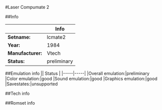 #Laser Compumate 2

##Info

||Info|
|-----|-----|
|**Setname:**|lcmate2
|**Year:**|1984
|**Manufacturer:**|Vtech
|**Status:**|preliminary

##Emulation info
|| Status |
|-----|-----|
|Overall emulation:|preliminary
|Color emulation:|good
|Sound emulation:|good
|Graphics emulation:|good
|Savestates:|unsupported

##Tech info

##Romset info

<!--- START OF EDITED COMMENT DO NOT TOUCH TEXT ABOVE-->
